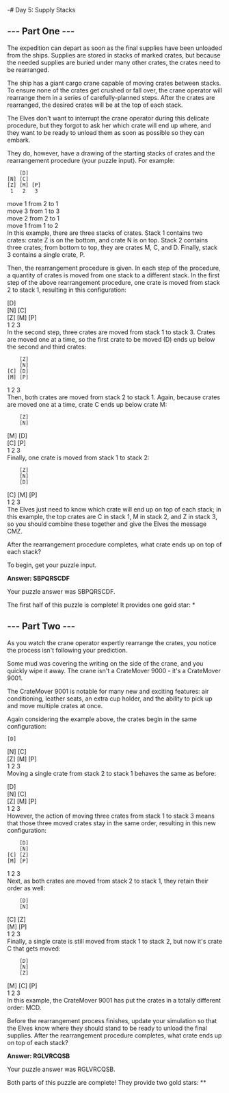 -# Day 5: Supply Stacks
## --- Part One ---
The expedition can depart as soon as the final supplies have been unloaded from the ships. Supplies are stored in stacks of marked crates, but because the needed supplies are buried under many other crates, the crates need to be rearranged.

The ship has a giant cargo crane capable of moving crates between stacks. To ensure none of the crates get crushed or fall over, the crane operator will rearrange them in a series of carefully-planned steps. After the crates are rearranged, the desired crates will be at the top of each stack.

The Elves don't want to interrupt the crane operator during this delicate procedure, but they forgot to ask her which crate will end up where, and they want to be ready to unload them as soon as possible so they can embark.

They do, however, have a drawing of the starting stacks of crates and the rearrangement procedure (your puzzle input). For example:

        [D]  
    [N] [C]  
    [Z] [M] [P]  
     1   2   3 

move 1 from 2 to 1  
move 3 from 1 to 3  
move 2 from 2 to 1  
move 1 from 1 to 2  
In this example, there are three stacks of crates. Stack 1 contains two crates: crate Z is on the bottom, and crate N is on top. Stack 2 contains three crates; from bottom to top, they are crates M, C, and D. Finally, stack 3 contains a single crate, P.

Then, the rearrangement procedure is given. In each step of the procedure, a quantity of crates is moved from one stack to a different stack. In the first step of the above rearrangement procedure, one crate is moved from stack 2 to stack 1, resulting in this configuration:

[D]        
[N] [C]    
[Z] [M] [P]  
 1   2   3  
In the second step, three crates are moved from stack 1 to stack 3. Crates are moved one at a time, so the first crate to be moved (D) ends up below the second and third crates:

        [Z]
        [N]
    [C] [D]
    [M] [P]
 1   2   3  
Then, both crates are moved from stack 2 to stack 1. Again, because crates are moved one at a time, crate C ends up below crate M:

        [Z]  
        [N]  
[M]     [D]  
[C]     [P]  
 1   2   3  
Finally, one crate is moved from stack 1 to stack 2:

        [Z]  
        [N]  
        [D]  
[C] [M] [P]  
 1   2   3  
The Elves just need to know which crate will end up on top of each stack; in this example, the top crates are C in stack 1, M in stack 2, and Z in stack 3, so you should combine these together and give the Elves the message CMZ.

After the rearrangement procedure completes, what crate ends up on top of each stack?

To begin, get your puzzle input.

**Answer: SBPQRSCDF**

Your puzzle answer was SBPQRSCDF.

The first half of this puzzle is complete! It provides one gold star: *

## --- Part Two ---
As you watch the crane operator expertly rearrange the crates, you notice the process isn't following your prediction.

Some mud was covering the writing on the side of the crane, and you quickly wipe it away. The crane isn't a CrateMover 9000 - it's a CrateMover 9001.

The CrateMover 9001 is notable for many new and exciting features: air conditioning, leather seats, an extra cup holder, and the ability to pick up and move multiple crates at once.

Again considering the example above, the crates begin in the same configuration:

    [D]  
[N] [C]    
[Z] [M] [P]  
 1   2   3  
Moving a single crate from stack 2 to stack 1 behaves the same as before:

[D]        
[N] [C]    
[Z] [M] [P]  
 1   2   3   
However, the action of moving three crates from stack 1 to stack 3 means that those three moved crates stay in the same order, resulting in this new configuration:

        [D]
        [N]
    [C] [Z]
    [M] [P]
 1   2   3  
Next, as both crates are moved from stack 2 to stack 1, they retain their order as well:

        [D]
        [N]
[C]     [Z]  
[M]     [P]  
 1   2   3  
Finally, a single crate is still moved from stack 1 to stack 2, but now it's crate C that gets moved:

        [D]  
        [N]  
        [Z]  
[M] [C] [P]  
 1   2   3  
In this example, the CrateMover 9001 has put the crates in a totally different order: MCD.

Before the rearrangement process finishes, update your simulation so that the Elves know where they should stand to be ready to unload the final supplies. After the rearrangement procedure completes, what crate ends up on top of each stack?

**Answer: RGLVRCQSB**

Your puzzle answer was RGLVRCQSB.

Both parts of this puzzle are complete! They provide two gold stars: **

